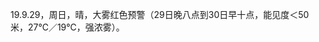 <link href="../../css/style.css" rel="stylesheet" type="text/css" />

<span class="fzzy">19.9.29，周日，晴，大雾红色预警（29日晚八点到30日早十点，能见度＜50米，27℃／19℃，强浓雾）。

